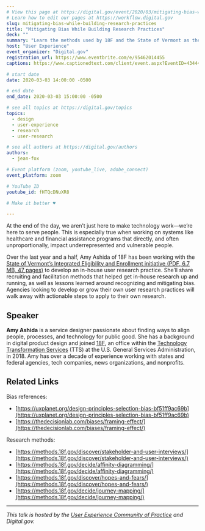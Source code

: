 ```yaml
---
# View this page at https://digital.gov/event/2020/03/mitigating-bias-while-building-research-practices
# Learn how to edit our pages at https://workflow.digital.gov
slug: mitigating-bias-while-building-research-practices
title: "Mitigating Bias While Building Research Practices"
deck: ""
summary: "Learn the methods used by 18F and the State of Vermont as they conducted discovery research to understand and improve the experiences of Vermonters who utilize healthcare and economic assistance programs. "
host: "User Experience"
event_organizer: "Digital.gov"
registration_url: https://www.eventbrite.com/e/95462014455
captions: https://www.captionedtext.com/client/event.aspx?EventID=4344427&CustomerID=321

# start date
date: 2020-03-03 14:00:00 -0500

# end date
end_date: 2020-03-03 15:00:00 -0500

# see all topics at https://digital.gov/topics
topics: 
  - design
  - user-experience
  - research
  - user-research

# see all authors at https://digital.gov/authors
authors: 
  - jean-fox

# Event platform (zoom, youtube_live, adobe_connect)
event_platform: zoom

# YouTube ID
youtube_id: fHTQcDNuXR8

# Make it better ♥

---
```


At the end of the day, we aren’t just here to make technology work—we’re here to serve people. This is especially true when working on systems like healthcare and financial assistance programs that directly, and often unproportionally, impact underrepresented and vulnerable people.

Over the last year and a half, Amy Ashida of 18F has been working with the [State of Vermont’s Integrated Eligibility and Enrollment initiative (PDF, 6.7 MB, 47 pages)](https://legislature.vermont.gov/Documents/2020/WorkGroups/Senate%20Appropriations/Presentations/W~Agency%20of%20Human%20Services~Integrated%20Eligibility%20and%20Enrolllment~1-16-2019.pdf) to develop an in-house user research practice. She’ll share recruiting and facilitation methods that helped get in-house research up and running, as well as lessons learned around recognizing and mitigating bias. Agencies looking to develop or grow their own user research practices will walk away with actionable steps to apply to their own research.

## Speaker

**Amy Ashida** is a service designer passionate about finding ways to align people, processes, and technology for public good. She has a background in digital product design and joined [18F](https://www.gsa.gov/about-us/organization/federal-acquisition-service/technology-transformation-services/18F), an office within the [Technology Transformation Services](https://www.gsa.gov/tts/) (TTS) at the U.S. General Services Administration, in 2018. Amy has over a decade of experience working with states and federal agencies, tech companies, news organizations, and nonprofits.

## Related Links

Bias references:

 - [https://uxplanet.org/design-principles-selection-bias-bf51ff9ac69b](https://uxplanet.org/design-principles-selection-bias-bf51ff9ac69b)
 - [https://thedecisionlab.com/biases/framing-effect/](https://thedecisionlab.com/biases/framing-effect/)
 
Research methods: 

 - [https://methods.18f.gov/discover/stakeholder-and-user-interviews/](https://methods.18f.gov/discover/stakeholder-and-user-interviews/)
 - [https://methods.18f.gov/decide/affinity-diagramming/](https://methods.18f.gov/decide/affinity-diagramming/)
 - [https://methods.18f.gov/discover/hopes-and-fears/](https://methods.18f.gov/discover/hopes-and-fears/)
 - [https://methods.18f.gov/decide/journey-mapping/](https://methods.18f.gov/decide/journey-mapping/)
 
 ---
 
_This talk is hosted by the [User Experience Community of Practice](https://digital.gov/communities/user-experience/) and Digital.gov._ 
